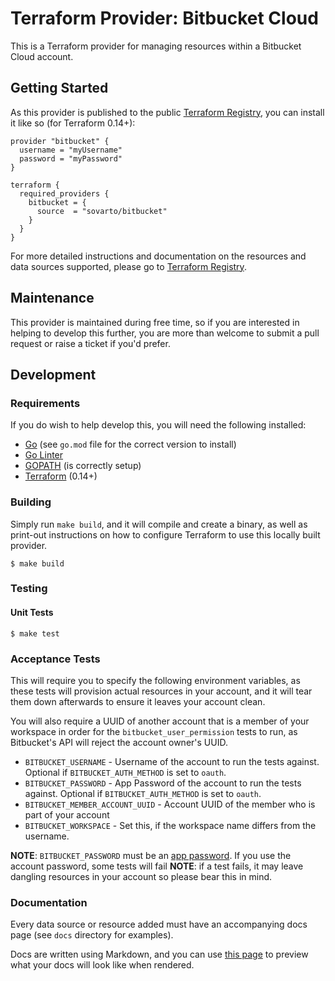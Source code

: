 # Terraform Provider: Bitbucket Cloud
This is a Terraform provider for managing resources within a Bitbucket Cloud account.

## Getting Started
As this provider is published to the public [Terraform Registry](https://registry.terraform.io/providers/sovarto/bitbucket),
you can install it like so (for Terraform 0.14+):
```hcl
provider "bitbucket" {
  username = "myUsername"
  password = "myPassword"
}

terraform {
  required_providers {
    bitbucket = {
      source  = "sovarto/bitbucket"
    }
  }
}
```

For more detailed instructions and documentation on the resources and data sources supported, please go to
[Terraform Registry](https://registry.terraform.io/providers/sovarto/bitbucket/latest/docs).

## Maintenance
This provider is maintained during free time, so if you are interested in helping to develop this further, you
are more than welcome to submit a pull request or raise a ticket if you'd prefer.

## Development

### Requirements
If you do wish to help develop this, you will need the following installed:
* [Go](http://www.golang.org) (see `go.mod` file for the correct version to install)
* [Go Linter](https://formulae.brew.sh/formula/golangci-lint)
* [GOPATH](http://golang.org/doc/code.html#GOPATH) (is correctly setup)
* [Terraform](https://www.terraform.io/downloads.html) (0.14+)

### Building
Simply run `make build`, and it will compile and create a binary, as well as print-out instructions
on how to configure Terraform to use this locally built provider.
```shell
$ make build
```

### Testing

#### Unit Tests 
```shell
$ make test
```

### Acceptance Tests
This will require you to specify the following environment variables, as these tests will provision actual resources in
your account, and it will tear them down afterwards to ensure it leaves your account clean.

You will also require a UUID of another account that is a member of your workspace in order for the `bitbucket_user_permission` 
tests to run, as Bitbucket's API will reject the account owner's UUID.

* `BITBUCKET_USERNAME` - Username of the account to run the tests against. Optional if `BITBUCKET_AUTH_METHOD` is set to `oauth`.
* `BITBUCKET_PASSWORD` - App Password of the account to run the tests against. Optional if `BITBUCKET_AUTH_METHOD` is set to `oauth`.
* `BITBUCKET_MEMBER_ACCOUNT_UUID` - Account UUID of the member who is part of your account
* `BITBUCKET_WORKSPACE` - Set this, if the workspace name differs from the username.

**NOTE**: `BITBUCKET_PASSWORD` must be an [app password](https://support.atlassian.com/bitbucket-cloud/docs/app-passwords/). If you use the account password, some tests will fail
**NOTE**: if a test fails, it may leave dangling resources in your account so please bear this in mind.


### Documentation
Every data source or resource added must have an accompanying docs page (see `docs` directory for examples).

Docs are written using Markdown, and you can use [this page](https://registry.terraform.io/tools/doc-preview) to preview what your docs will look like when rendered.
